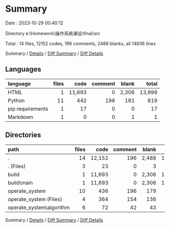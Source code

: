 # Summary

Date : 2023-10-29 00:40:12

Directory e:\\Homework\\操作系统课设\\final\\src

Total : 14 files,  12152 codes, 196 comments, 2488 blanks, all 14836 lines

Summary / [Details](details.md) / [Diff Summary](diff.md) / [Diff Details](diff-details.md)

## Languages
| language | files | code | comment | blank | total |
| :--- | ---: | ---: | ---: | ---: | ---: |
| HTML | 1 | 11,693 | 0 | 2,306 | 13,999 |
| Python | 11 | 442 | 196 | 181 | 819 |
| pip requirements | 1 | 17 | 0 | 0 | 17 |
| Markdown | 1 | 0 | 0 | 1 | 1 |

## Directories
| path | files | code | comment | blank | total |
| :--- | ---: | ---: | ---: | ---: | ---: |
| . | 14 | 12,152 | 196 | 2,488 | 14,836 |
| . (Files) | 3 | 23 | 0 | 3 | 26 |
| build | 1 | 11,693 | 0 | 2,306 | 13,999 |
| build\\main | 1 | 11,693 | 0 | 2,306 | 13,999 |
| operate_system | 10 | 436 | 196 | 179 | 811 |
| operate_system (Files) | 4 | 364 | 154 | 136 | 654 |
| operate_system\\algorithm | 6 | 72 | 42 | 43 | 157 |

Summary / [Details](details.md) / [Diff Summary](diff.md) / [Diff Details](diff-details.md)